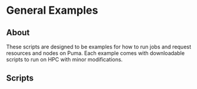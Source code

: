 # General Examples

## About
These scripts are designed to be examples for how to run jobs and request resources and nodes on Puma. Each example comes with downloadable scripts to run on HPC with minor modifications.

## Scripts
